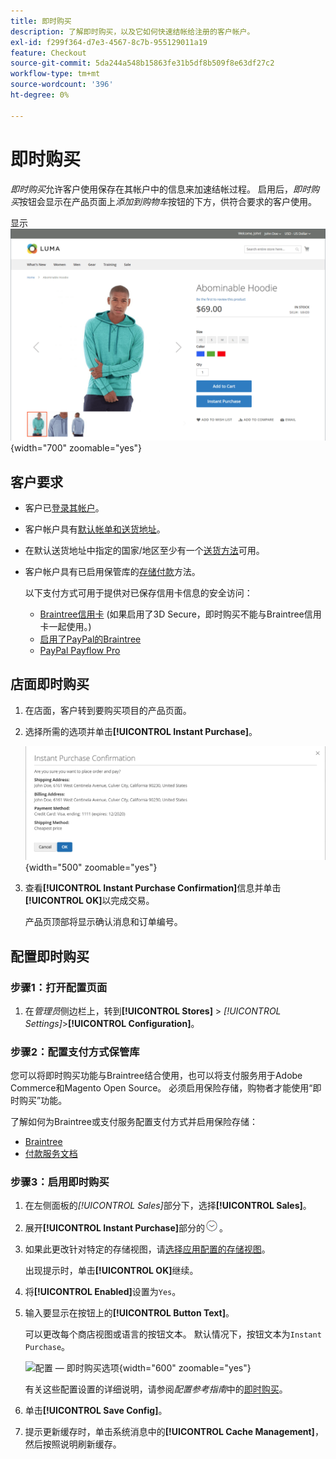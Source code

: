 ```yaml
---
title: 即时购买
description: 了解即时购买，以及它如何快速结帐给注册的客户帐户。
exl-id: f299f364-d7e3-4567-8c7b-955129011a19
feature: Checkout
source-git-commit: 5da244a548b15863fe31b5df8b509f8e63df27c2
workflow-type: tm+mt
source-wordcount: '396'
ht-degree: 0%

---
```


# 即时购买

_即时购买_&#x200B;允许客户使用保存在其帐户中的信息来加速结帐过程。 启用后，_即时购买_&#x200B;按钮会显示在产品页面上&#x200B;_添加到购物车_&#x200B;按钮的下方，供符合要求的客户使用。

显示![包含“即时购买”选项的产品页面](./assets/storefront-checkout-instant-purchase.png){width="700" zoomable="yes"}

## 客户要求

- 客户已[登录其帐户](../customers/customer-sign-in.md)。

- 客户帐户具有[默认帐单和送货地址](../customers/account-dashboard-address-book.md)。

- 在默认送货地址中指定的国家/地区至少有一个[送货方法](delivery.md)可用。

- 客户帐户具有已启用保管库的[存储付款](../stores-purchase/stored-payment-methods.md)方法。

  以下支付方式可用于提供对已保存信用卡信息的安全访问：

   - [Braintree信用卡](braintree.md) (如果启用了3D Secure，即时购买不能与Braintree信用卡一起使用。)
   - [启用了PayPal的Braintree](braintree.md)
   - [PayPal Payflow Pro](paypal-payflow-pro.md)

## 店面即时购买

1. 在店面，客户转到要购买项目的产品页面。

1. 选择所需的选项并单击&#x200B;**[!UICONTROL Instant Purchase]**。

   ![用于确认即时购买的确认对话框](./assets/storefront-checkout-instant-purchase-confirmation.png){width="500" zoomable="yes"}

1. 查看&#x200B;**[!UICONTROL Instant Purchase Confirmation]**&#x200B;信息并单击&#x200B;**[!UICONTROL OK]**&#x200B;以完成交易。

   产品页顶部将显示确认消息和订单编号。

## 配置即时购买

### 步骤1：打开配置页面

1. 在&#x200B;_管理员_&#x200B;侧边栏上，转到&#x200B;**[!UICONTROL Stores]** > _[!UICONTROL Settings]_>**[!UICONTROL Configuration]**。

### 步骤2：配置支付方式保管库

您可以将即时购买功能与Braintree结合使用，也可以将支付服务用于Adobe Commerce和Magento Open Source。 必须启用保险存储，购物者才能使用“即时购买”功能。

了解如何为Braintree或支付服务配置支付方式并启用保险存储：

- [Braintree](braintree.md)
- [付款服务文档](https://experienceleague.adobe.com/docs/commerce/payment-services/guide-overview.html?lang=zh-Hans)

### 步骤3：启用即时购买

1. 在左侧面板的&#x200B;_[!UICONTROL Sales]_&#x200B;部分下，选择&#x200B;**[!UICONTROL Sales]**。

1. 展开&#x200B;**[!UICONTROL Instant Purchase]**&#x200B;部分的![扩展选择器](../assets/icon-display-expand.png)。

1. 如果此更改针对特定的存储视图，请[选择应用配置的存储视图](../configuration-reference/scope-change.md#set-the-scope)。

   出现提示时，单击&#x200B;**[!UICONTROL OK]**&#x200B;继续。

1. 将&#x200B;**[!UICONTROL Enabled]**&#x200B;设置为`Yes`。

1. 输入要显示在按钮上的&#x200B;**[!UICONTROL Button Text]**。

   可以更改每个商店视图或语言的按钮文本。 默认情况下，按钮文本为`Instant Purchase`。

   ![配置 — 即时购买选项](../configuration-reference/sales/assets/sales-instant-purchase.png){width="600" zoomable="yes"}

   有关这些配置设置的详细说明，请参阅&#x200B;_配置参考指南_&#x200B;中的[即时购买](../configuration-reference/sales/sales.md#instant-purchase)。

1. 单击&#x200B;**[!UICONTROL Save Config]**。

1. 提示更新缓存时，单击系统消息中的&#x200B;**[!UICONTROL Cache Management]**，然后按照说明刷新缓存。
